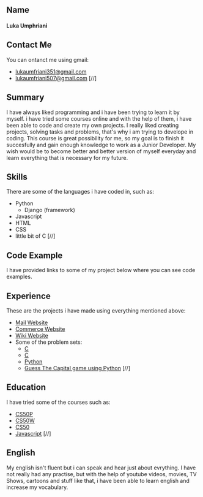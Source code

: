 ## Name
#### Luka Umphriani
## Contact Me
You can ontanct me using gmail:
* lukaumfriani351@gmail.com
* lukaumfriani507@gmail.com
[//]
## Summary
I have always liked programming and i have been trying to learn it by myself. i have tried some courses online and with the help of them, i have been able to code and create my own projects. I really liked creating projects, solving tasks and problems, that's why i am trying to develope in coding. This course is great possibility for me, so my goal is to finish it succesfully and gain enough knowledge to work as a Junior Developer. My wish would be to become better and better version of myself everyday and learn everything that is necessary for my future.
## Skills
There are some of the languages i have coded in, such as:
* Python
  * Django (framework)
* Javascript
* HTML
* CSS
* little bit of C
[//]
## Code Example
I have provided links to some of my project below where you can see code examples.
## Experience
These are the projects i have made using everything mentioned above:
* [Mail Website](https://github.com/me50/lacertaee)
* [Commerce Website](https://github.com/me50/lacertaee/tree/web50/projects/2020/x/commerce)
* [Wiki Website](https://github.com/me50/lacertaee/tree/web50/projects/2020/x/wiki)
* Some of the problem sets:
  * [C](https://github.com/me50/lacertaee/blob/cs50/problems/2022/x/credit/credit.c)
  * [C](https://github.com/me50/lacertaee/blob/cs50/problems/2022/x/cash/cash.c)
  * [Python](https://github.com/me50/lacertaee/blob/cs50/problems/2022/python/bitcoin/bitcoin.py)
  * [Guess The Capital game using Python](https://github.com/me50/lacertaee/tree/cs50/problems/2022/python/project)
[//]
## Education
I have tried some of the courses such as:
* [CS50P](https://cs50.harvard.edu/python/2022/)
* [CS50W](https://cs50.harvard.edu/web/2020/)
* [CS50](https://pll.harvard.edu/course/cs50-introduction-computer-science)
* [Javascript](https://www.codecademy.com/learn/introduction-to-javascript)
[//]
## English
My english isn't fluent but i can speak and hear just about evrything. I have not really had any practise, but with the help of youtube videos, movies, TV Shows, cartoons and stuff like that, i have been able to learn english and increase my vocabulary. 
   
